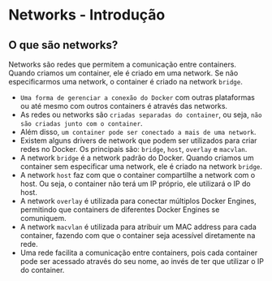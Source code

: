 # Networks - Introdução

## O que são networks?

Networks são redes que permitem a comunicação entre containers. Quando criamos um container, ele é criado em uma network. Se não especificarmos uma network, o container é criado na network `bridge`.

- `Uma forma de gerenciar a conexão do Docker` com outras plataformas ou até mesmo com outros containers é através das networks.
- As redes ou networks são `criadas separadas do container`, ou seja, `não são criadas junto com o container`.
- Além disso, `um container pode ser conectado a mais de uma network`.
- Existem alguns drivers de network que podem ser utilizados para criar redes no Docker. Os principais são: `bridge`, `host`, `overlay` e `macvlan`.
- A network `bridge` é a network padrão do Docker. Quando criamos um container sem especificar uma network, ele é criado na network `bridge`.
- A network `host` faz com que o container compartilhe a network com o host. Ou seja, o container não terá um IP próprio, ele utilizará o IP do host.
- A network `overlay` é utilizada para conectar múltiplos Docker Engines, permitindo que containers de diferentes Docker Engines se comuniquem.
- A network `macvlan` é utilizada para atribuir um MAC address para cada container, fazendo com que o container seja acessível diretamente na rede.
- Uma rede facilita a comunicação entre containers, pois cada container pode ser acessado através do seu nome, ao invés de ter que utilizar o IP do container.